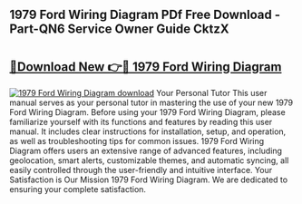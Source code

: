 ## 1979 Ford Wiring Diagram PDf Free Download - Part-QN6 Service Owner Guide CktzX

# <h2><a href="http://dftd2k.blite.top/?on=1979+Ford+Wiring+Diagram">🔗Download New 👉🔴 1979 Ford Wiring Diagram</a></h2>

[![1979 Ford Wiring Diagram download](https://i.imgur.com/lujVjoI.png)](http://dftd2k.blite.top/?on=1979+Ford+Wiring+Diagram)
Your Personal Tutor This user manual serves as your personal tutor in mastering the use of your new 1979 Ford Wiring Diagram. Before using your 1979 Ford Wiring Diagram, please familiarize yourself with its functions and features by reading this user manual. It includes clear instructions for installation, setup, and operation, as well as troubleshooting tips for common issues. 1979 Ford Wiring Diagram offers users an extensive range of advanced features, including geolocation, smart alerts, customizable themes, and automatic syncing, all easily controlled through the user-friendly and intuitive interface. Your Satisfaction is Our Mission 1979 Ford Wiring Diagram. We are dedicated to ensuring your complete satisfaction.
